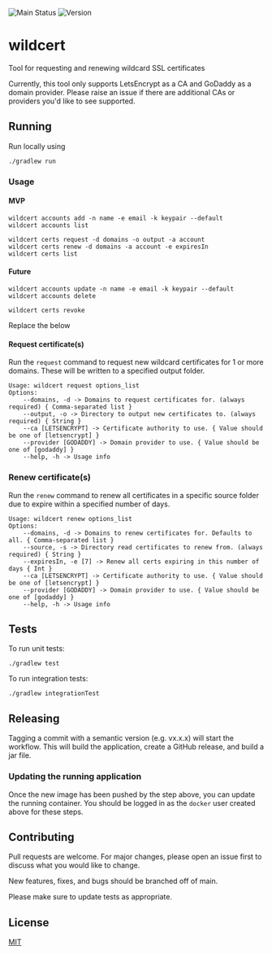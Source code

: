 ![Main Status][workflow-badge-main]
![Version][version-badge]

# wildcert
Tool for requesting and renewing wildcard SSL certificates

Currently, this tool only supports LetsEncrypt as a CA and GoDaddy as a domain provider.
Please raise an issue if there are additional CAs or providers you'd like to see supported.

## Running
Run locally using
```shell
./gradlew run
```

### Usage
#### MVP 
```shell
wildcert accounts add -n name -e email -k keypair --default
wildcert accounts list

wildcert certs request -d domains -o output -a account
wildcert certs renew -d domains -a account -e expiresIn
wildcert certs list
```

#### Future
```shell
wildcert accounts update -n name -e email -k keypair --default
wildcert accounts delete

wildcert certs revoke
```

Replace the below
#### Request certificate(s)
Run the `request` command to request new wildcard certificates for 1 or more domains.
These will be written to a specified output folder.
```
Usage: wildcert request options_list
Options:
    --domains, -d -> Domains to request certificates for. (always required) { Comma-separated list }
    --output, -o -> Directory to output new certificates to. (always required) { String }
    --ca [LETSENCRYPT] -> Certificate authority to use. { Value should be one of [letsencrypt] }
    --provider [GODADDY] -> Domain provider to use. { Value should be one of [godaddy] }
    --help, -h -> Usage info
```

### Renew certificate(s)
Run the `renew` command to renew all certificates in a specific source folder due to expire within a specified number of days.
```
Usage: wildcert renew options_list
Options:
    --domains, -d -> Domains to renew certificates for. Defaults to all. { Comma-separated list }
    --source, -s -> Directory read certificates to renew from. (always required) { String }
    --expiresIn, -e [7] -> Renew all certs expiring in this number of days { Int }
    --ca [LETSENCRYPT] -> Certificate authority to use. { Value should be one of [letsencrypt] }
    --provider [GODADDY] -> Domain provider to use. { Value should be one of [godaddy] }
    --help, -h -> Usage info
```

## Tests
To run unit tests:
```shell
./gradlew test
```

To run integration tests:
```shell
./gradlew integrationTest
```

## Releasing
Tagging a commit with a semantic version (e.g. vx.x.x) will start the workflow.
This will build the application, create a GitHub release, and build a jar file.

### Updating the running application
Once the new image has been pushed by the step above, you can update the running container.
You should be logged in as the `docker` user created above for these steps.

## Contributing
Pull requests are welcome. For major changes, please open an issue first to discuss what you would like to change.

New features, fixes, and bugs should be branched off of main.

Please make sure to update tests as appropriate.

## License
[MIT][mit-license]

[workflow-badge-main]: https://img.shields.io/github/workflow/status/lucystevens/wildcert/test/main?label=main
[version-badge]: https://img.shields.io/github/v/release/lucystevens/wildcert
[mit-license]: https://choosealicense.com/licenses/mit/